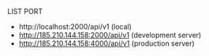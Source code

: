 LIST PORT
 - http://localhost:2000/api/v1 (local)
 - http://185.210.144.158:2000/api/v1 (development server)
 - http://185.210.144.158:4000/api/v1 (production server)